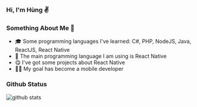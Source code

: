 ### Hi, I'm Hùng ✌️

### Something About Me 🙈
- 🎓 Some programming languages I've learned: C#, PHP, NodeJS, Java, ReactJS, React Native
- 🌟 The main programming language I am using is React Native
- 😋 I've got some projects about React Native
- 👨‍💻 My goal has become a mobile developer

### Github Status
![github stats](https://github-readme-stats.vercel.app/api?username=PhiHung160420&show_icons=true&theme=merko)
